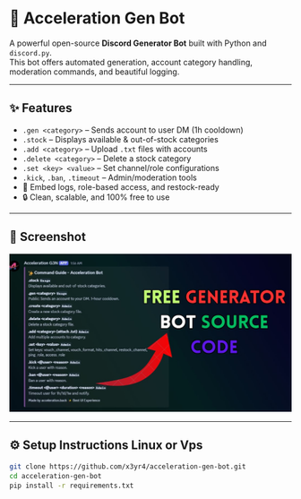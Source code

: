# 🚀 Acceleration Gen Bot

A powerful open-source **Discord Generator Bot** built with Python and `discord.py`.  
This bot offers automated generation, account category handling, moderation commands, and beautiful logging.

---

## ✨ Features

- `.gen <category>` – Sends account to user DM (1h cooldown)
- `.stock` – Displays available & out-of-stock categories
- `.add <category>` – Upload `.txt` files with accounts
- `.delete <category>` – Delete a stock category
- `.set <key> <value>` – Set channel/role configurations
- `.kick`, `.ban`, `.timeout` – Admin/moderation tools
- 🌈 Embed logs, role-based access, and restock-ready
- 🔒 Clean, scalable, and 100% free to use

---

## 📸 Screenshot

![Bot Preview](https://raw.githubusercontent.com/x3yr4/acceleration-gen-bot/069baee71732f3b7c64a37b265712b82b4d468d0/Screenshot.jpg)

---

## ⚙️ Setup Instructions Linux or Vps

```bash
git clone https://github.com/x3yr4/acceleration-gen-bot.git
cd acceleration-gen-bot
pip install -r requirements.txt
